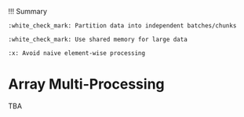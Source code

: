!!! Summary

    :white_check_mark: Partition data into independent batches/chunks 
    
    :white_check_mark: Use shared memory for large data
 
    :x: Avoid naive element-wise processing


# Array Multi-Processing

TBA
